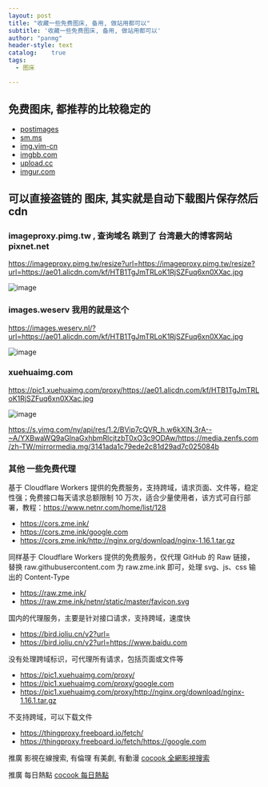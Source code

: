```yaml
---
layout: post
title: "收藏一些免费图床, 备用, 做站用都可以"
subtitle: '收藏一些免费图床, 备用, 做站用都可以'
author: "panmg"
header-style: text
catalog:    true
tags:
  - 图床 

---
```



## 免费图床, 都推荐的比较稳定的

*   [postimages](https://search.cocook.cn/redirect?url=https://postimages.org/)
*   [sm.ms](https://search.cocook.cn/redirect?url=https://sm.ms/)
*   [img.vim-cn](https://search.cocook.cn/redirect?url=https://img.vim-cn.com/)
*   [imgbb.com](https://search.cocook.cn/redirect?url=https://imgbb.com/)
*   [upload.cc](https://search.cocook.cn/redirect?url=https://upload.cc/)
*   [imgur.com](https://search.cocook.cn/redirect?url=https://imgur.com/)



## 可以直接盗链的 图床, 其实就是自动下载图片保存然后cdn 


### imageproxy.pimg.tw , 查询域名 跳到了 台湾最大的博客网站 pixnet.net

https://imageproxy.pimg.tw/resize?url=https://imageproxy.pimg.tw/resize?url=https://ae01.alicdn.com/kf/HTB1TgJmTRLoK1RjSZFuq6xn0XXac.jpg

![image](https://imageproxy.pimg.tw/resize?url=https://imageproxy.pimg.tw/resize?url=https://ae01.alicdn.com/kf/HTB1TgJmTRLoK1RjSZFuq6xn0XXac.jpg)

### images.weserv 我用的就是这个

https://images.weserv.nl/?url=https://ae01.alicdn.com/kf/HTB1TgJmTRLoK1RjSZFuq6xn0XXac.jpg

![image](https://images.weserv.nl/?url=https://ae01.alicdn.com/kf/HTB1TgJmTRLoK1RjSZFuq6xn0XXac.jpg)
	
### xuehuaimg.com

https://pic1.xuehuaimg.com/proxy/https://ae01.alicdn.com/kf/HTB1TgJmTRLoK1RjSZFuq6xn0XXac.jpg
	
![image](https://pic1.xuehuaimg.com/proxy/https://ae01.alicdn.com/kf/HTB1TgJmTRLoK1RjSZFuq6xn0XXac.jpg)


https://s.yimg.com/ny/api/res/1.2/BVip7cQVR_h.w6kXlN.3rA--~A/YXBwaWQ9aGlnaGxhbmRlcjtzbT0xO3c9ODAw/https://media.zenfs.com/zh-TW/mirrormedia.mg/3141ada1c79ede2c81d29ad7c025084b

###   其他 一些免费代理

基于 Cloudflare Workers 提供的免费服务，支持跨域，请求页面、文件等，稳定性强；免费接口每天请求总额限制 10 万次，适合少量使用者，该方式可自行部署，教程：https://www.netnr.com/home/list/128

* https://cors.zme.ink/
* https://cors.zme.ink/google.com
* https://cors.zme.ink/http://nginx.org/download/nginx-1.16.1.tar.gz

同样基于 Cloudflare Workers 提供的免费服务，仅代理 GitHub 的 Raw 链接，替换 raw.githubusercontent.com 为 raw.zme.ink 即可，处理 svg、js、css 输出的 Content-Type
* https://raw.zme.ink/
* https://raw.zme.ink/netnr/static/master/favicon.svg


国内的代理服务，主要是针对接口请求，支持跨域，速度快
* https://bird.ioliu.cn/v2?url=
* https://bird.ioliu.cn/v2?url=https://www.baidu.com

没有处理跨域标识，可代理所有请求，包括页面或文件等
* https://pic1.xuehuaimg.com/proxy/
* https://pic1.xuehuaimg.com/proxy/google.com
* https://pic1.xuehuaimg.com/proxy/http://nginx.org/download/nginx-1.16.1.tar.gz


 不支持跨域，可以下载文件
* https://thingproxy.freeboard.io/fetch/
* https://thingproxy.freeboard.io/fetch/https://google.com




推廣 影視在線搜索, 有倫理 有美劇, 有動漫   [cocook 全網影視搜索](https://search.cocook.cn/)

推廣 每日熱點   [cocook 每日熱點](https://blog.cocook.cn/)


